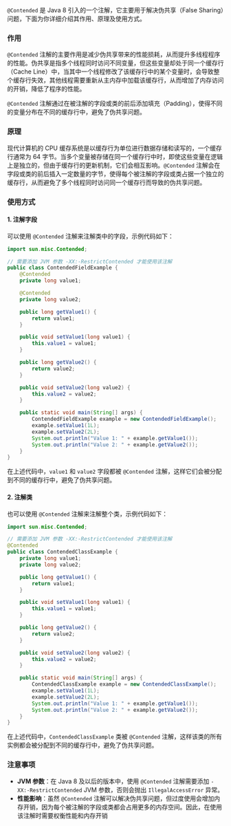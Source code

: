 `@Contended` 是 Java 8 引入的一个注解，它主要用于解决伪共享（False Sharing）问题，下面为你详细介绍其作用、原理及使用方式。

### 作用



`@Contended` 注解的主要作用是减少伪共享带来的性能损耗，从而提升多线程程序的性能。伪共享是指多个线程同时访问不同变量，但这些变量却处于同一个缓存行（Cache Line）中，当其中一个线程修改了该缓存行中的某个变量时，会导致整个缓存行失效，其他线程需要重新从主内存中加载该缓存行，从而增加了内存访问的开销，降低了程序的性能。



`@Contended` 注解通过在被注解的字段或类的前后添加填充（Padding），使得不同的变量分布在不同的缓存行中，避免了伪共享问题。

### 原理



现代计算机的 CPU 缓存系统是以缓存行为单位进行数据存储和读写的，一个缓存行通常为 64 字节。当多个变量被存储在同一个缓存行中时，即使这些变量在逻辑上是独立的，但由于缓存行的更新机制，它们会相互影响。`@Contended` 注解会在字段或类的前后插入一定数量的字节，使得每个被注解的字段或类占据一个独立的缓存行，从而避免了多个线程同时访问同一个缓存行而导致的伪共享问题。

### 使用方式

#### 1. 注解字段



可以使用 `@Contended` 注解来注解类中的字段，示例代码如下：










```java
import sun.misc.Contended;

// 需要添加 JVM 参数 -XX:-RestrictContended 才能使用该注解
public class ContendedFieldExample {
    @Contended
    private long value1;

    @Contended
    private long value2;

    public long getValue1() {
        return value1;
    }

    public void setValue1(long value1) {
        this.value1 = value1;
    }

    public long getValue2() {
        return value2;
    }

    public void setValue2(long value2) {
        this.value2 = value2;
    }

    public static void main(String[] args) {
        ContendedFieldExample example = new ContendedFieldExample();
        example.setValue1(1L);
        example.setValue2(2L);
        System.out.println("Value 1: " + example.getValue1());
        System.out.println("Value 2: " + example.getValue2());
    }
}
```



在上述代码中，`value1` 和 `value2` 字段都被 `@Contended` 注解，这样它们会被分配到不同的缓存行中，避免了伪共享问题。

#### 2. 注解类



也可以使用 `@Contended` 注解来注解整个类，示例代码如下：











```java
import sun.misc.Contended;

// 需要添加 JVM 参数 -XX:-RestrictContended 才能使用该注解
@Contended
public class ContendedClassExample {
    private long value1;
    private long value2;

    public long getValue1() {
        return value1;
    }

    public void setValue1(long value1) {
        this.value1 = value1;
    }

    public long getValue2() {
        return value2;
    }

    public void setValue2(long value2) {
        this.value2 = value2;
    }

    public static void main(String[] args) {
        ContendedClassExample example = new ContendedClassExample();
        example.setValue1(1L);
        example.setValue2(2L);
        System.out.println("Value 1: " + example.getValue1());
        System.out.println("Value 2: " + example.getValue2());
    }
}
```







在上述代码中，`ContendedClassExample` 类被 `@Contended` 注解，这样该类的所有实例都会被分配到不同的缓存行中，避免了伪共享问题。

### 注意事项



- **JVM 参数**：在 Java 8 及以后的版本中，使用 `@Contended` 注解需要添加 `-XX:-RestrictContended` JVM 参数，否则会抛出 `IllegalAccessError` 异常。
- **性能影响**：虽然 `@Contended` 注解可以解决伪共享问题，但过度使用会增加内存开销，因为每个被注解的字段或类都会占用更多的内存空间。因此，在使用该注解时需要权衡性能和内存开销